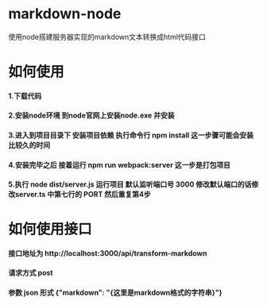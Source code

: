 # markdown-node
 使用node搭建服务器实现的markdown文本转换成html代码接口
 
 # 如何使用
 #### 1.下载代码
 #### 2.安装node环境 到node官网上安装node.exe 并安装
 #### 3.进入到项目目录下 安装项目依赖 执行命令行 npm install  这一步骤可能会安装比较久的时间
 #### 4.安装完毕之后 接着运行  npm run webpack:server 这一步是打包项目
 #### 5.执行 node dist/server.js 运行项目 默认监听端口号 3000 修改默认端口的话修改server.ts 中第七行的 PORT 然后重复第4步

# 如何使用接口

#### 接口地址为 http://localhost:3000/api/transform-markdown 
#### 请求方式 post
#### 参数 json 形式  {"markdown": "{这里是markdown格式的字符串}"}

